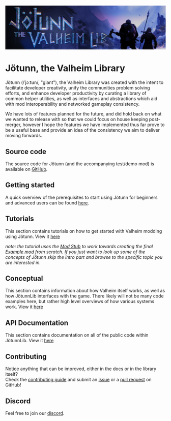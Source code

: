 ﻿![Banner](images/banner.png)

# Jötunn, the Valheim Library

Jötunn (/ˈjɔːtʊn/, "giant"), the Valheim Library was created with the intent to facilitate developer creativity, unify the communities problem solving efforts, and enhance developer productivity by curating a library of common helper utilities, as well as interfaces and abstractions which aid with mod interoperability and networked gameplay consistency.

We have lots of features planned for the future, and did hold back on what we wanted to release with so that we could focus on house keeping post-merger, however I hope the features we have implemented thus far prove to be a useful base and provide an idea of the consistency we aim to deliver moving forwards.

## Source code
The source code for Jötunn (and the accompanying test/demo mod) is available on [GitHub](https://github.com/Valheim-Modding).

## Getting started
A quick overview of the prerequisites to start using Jötunn for beginners and advanced users can be found [here](tutorials/getting-started.md).

## Tutorials
This section contains tutorials on how to get started with Valheim modding using Jötunn. View it [here](tutorials/intro.md)

_note: the tutorial uses the [Mod Stub](https://github.com/Valheim-Modding/JotunnModStub) to work towards creating the final [Example mod](https://github.com/Valheim-Modding/JotunnModExample) from scratch. If you just want to look up some of the concepts of Jötunn skip the intro part and browse to the specific topic you are interested in._

## Conceptual
This section contains information about how Valheim itself works, as well as how JötunnLib interfaces with the game. There likely will not be many code examples here, but rather high level overviews of how various systems work. View it [here](conceptual/intro.md) 

## API Documentation
This section contains documentation on all of the public code within JötunnLib. View it [here](xref:Jotunn)

## Contributing
Notice anything that can be improved, either in the docs or in the library itself?  
Check the [contributing guide](https://github.com/Valheim-Modding/Jotunn/blob/dev/CONTRIBUTING.md) and submit an [issue](https://github.com/Valheim-Modding/Jotunn/issues) or a [pull request](https://github.com/Valheim-Modding/Jotunn/pulls) on GitHub!

## Discord
Feel free to join our [discord](https://discord.gg/DdUt6g7gyA).
